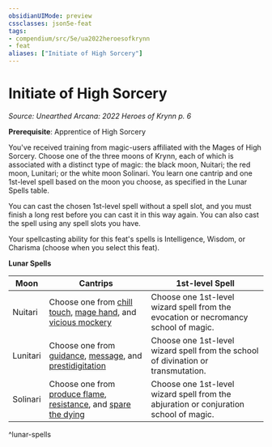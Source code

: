 ```yaml
---
obsidianUIMode: preview
cssclasses: json5e-feat
tags:
- compendium/src/5e/ua2022heroesofkrynn
- feat
aliases: ["Initiate of High Sorcery"]
---
```

# Initiate of High Sorcery
*Source: Unearthed Arcana: 2022 Heroes of Krynn p. 6*  

**Prerequisite**: Apprentice of High Sorcery

You've received training from magic-users affiliated with the Mages of High Sorcery. Choose one of the three moons of Krynn, each of which is associated with a distinct type of magic: the black moon, Nuitari; the red moon, Lunitari; or the white moon Solinari. You learn one cantrip and one 1st-level spell based on the moon you choose, as specified in the Lunar Spells table.

You can cast the chosen 1st-level spell without a spell slot, and you must finish a long rest before you can cast it in this way again. You can also cast the spell using any spell slots you have.

Your spellcasting ability for this feat's spells is Intelligence, Wisdom, or Charisma (choose when you select this feat).

**Lunar Spells**

| Moon | Cantrips | 1st-level Spell |
|------|----------|-----------------|
| Nuitari | Choose one from [chill touch](/Systems/5e/spells/chill-touch.md), [mage hand](/Systems/5e/spells/mage-hand.md), and [vicious mockery](/Systems/5e/spells/vicious-mockery.md) | Choose one 1st-level wizard spell from the evocation or necromancy school of magic. |
| Lunitari | Choose one from [guidance](/Systems/5e/spells/guidance.md), [message](/Systems/5e/spells/message.md), and [prestidigitation](/Systems/5e/spells/prestidigitation.md) | Choose one 1st-level wizard spell from the school of divination or transmutation. |
| Solinari | Choose one from [produce flame](/Systems/5e/spells/produce-flame.md), [resistance](/Systems/5e/spells/resistance.md), and [spare the dying](/Systems/5e/spells/spare-the-dying.md) | Choose one 1st-level wizard spell from the abjuration or conjuration school of magic. |
^lunar-spells